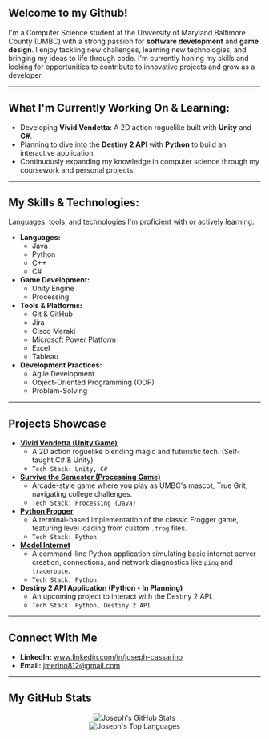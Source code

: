 ## Welcome to my Github!
I'm a Computer Science student at the University of Maryland Baltimore County (UMBC) with a strong passion for **software development** and **game design**. I enjoy tackling new challenges, learning new technologies, and bringing my ideas to life through code. I'm currently honing my skills and looking for opportunities to contribute to innovative projects and grow as a developer.

---

## What I'm Currently Working On & Learning:

* Developing **Vivid Vendetta**: A 2D action roguelike built with **Unity** and **C#**.
* Planning to dive into the **Destiny 2 API** with **Python** to build an interactive application.
* Continuously expanding my knowledge in computer science through my coursework and personal projects.

---

## My Skills & Technologies:

Languages, tools, and technologies I'm proficient with or actively learning:

* **Languages:**
    * Java
    * Python
    * C++
    * C#
* **Game Development:**
    * Unity Engine
    * Processing
* **Tools & Platforms:**
    * Git & GitHub
    * Jira
    * Cisco Meraki
    * Microsoft Power Platform
    * Excel
    * Tableau
* **Development Practices:**
    * Agile Development
    * Object-Oriented Programming (OOP)
    * Problem-Solving

---

## Projects Showcase

* **[Vivid Vendetta (Unity Game)](https://github.com/JCassarino/Vivid-Vendetta)**
    * A 2D action roguelike blending magic and futuristic tech. (Self-taught C# & Unity)
    * `Tech Stack: Unity, C#`
* **[Survive the Semester (Processing Game)](https://github.com/JCassarino/Survive-The-Semester)**
    * Arcade-style game where you play as UMBC's mascot, True Grit, navigating college challenges.
    * `Tech Stack: Processing (Java)`
* **[Python Frogger](https://github.com/JCassarino/Python-Frogger)**
    * A terminal-based implementation of the classic Frogger game, featuring level loading from custom `.frog` files.
    * `Tech Stack: Python`
* **[Model Internet](https://github.com/JCassarino/Little-Model-Internet)**
    * A command-line Python application simulating basic internet server creation, connections, and network diagnostics like `ping` and `traceroute`.
    * `Tech Stack: Python`
* **Destiny 2 API Application (Python - In Planning)**
    * An upcoming project to interact with the Destiny 2 API.
    * `Tech Stack: Python, Destiny 2 API`

---

## Connect With Me

* **LinkedIn:** www.linkedin.com/in/joseph-cassarino
* **Email:** jmerino812@gmail.com

---

## My GitHub Stats

<p align="center">
  <img src="https://github-readme-stats.vercel.app/api?username=JCassarino&show_icons=true&theme=radical&count_private=true" alt="Joseph's GitHub Stats" />
  <br/>
  <img src="https://github-readme-stats.vercel.app/api/top-langs/?username=JCassarino&layout=compact&theme=radical&langs_count=8" alt="Joseph's Top Languages" />
  </p>

<!-- <p align="center">
  <img src="https://ghchart.rshah.org/YOUR_USERNAME" alt="Joseph's Contribution Graph" />
</p> -->
